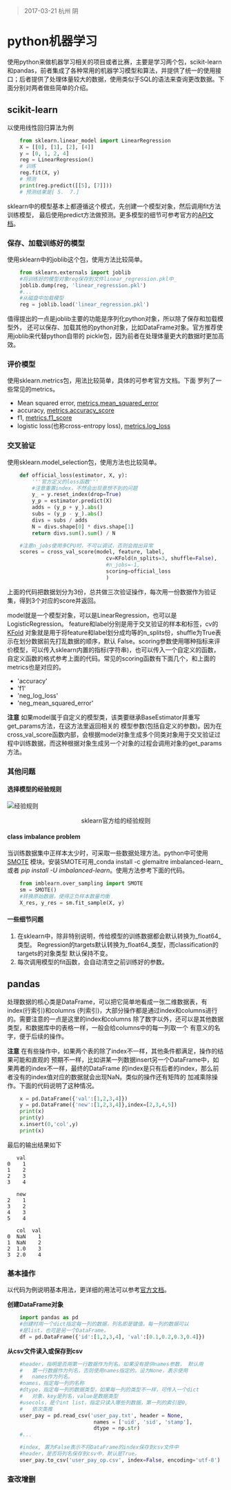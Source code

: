 > 2017-03-21 杭州 阴

# python机器学习
使用python来做机器学习相关的项目或者比赛，主要是学习两个包，scikit-learn和pandas，前者集成了各种常用的机器学习模型和算法，并提供了统一的使用接口；后者提供了处理体量较大的数据，使用类似于SQL的语法来查询更改数据。下面分别对两者做些简单的介绍。

## scikit-learn
以使用线性回归算法为例

```python
    from sklearn.linear_model import LinearRegression
    X = [[0], [1], [2], [4]]
    y = [0, 1, 2, 4]
    reg = LinearRegression()
    # 训练
    reg.fit(X, y)
    # 预测
    print(reg.predict([[5], [7]]))
    # 预测结果是[ 5.  7.]
```

sklearn中的模型基本上都遵循这个模式，先创建一个模型对象，然后调用fit方法训练模型，
最后使用predict方法做预测。更多模型的细节可参考官方的[API文档](http://scikit-learn.org/stable/modules/classes.html)。

### 保存、加载训练好的模型
使用sklearn中的joblib这个包，使用方法比较简单。
```python
    from sklearn.externals import joblib
    #将训练好的模型对象reg保存到文件linear_regression.pkl中_
    joblib.dump(reg, 'linear_regression.pkl')
    #...
    #从磁盘中加载模型
    reg = joblib.load('linear_regression.pkl')
```

值得提出的一点是joblib主要的功能是序列化python对象，所以除了保存和加载模型外，
还可以保存、加载其他的python对象，比如DataFrame对象。官方推荐使用joblib来代替python自带的
pickle包，因为前者在处理体量更大的数据时更加高效。

### 评价模型
使用sklearn.metrics包，用法比较简单，具体的可参考官方文档。下面
罗列了一些常见的metrics。

- Mean squared error, [metrics.mean_squared_error](http://scikit-learn.org/stable/modules/generated/sklearn.metrics.mean_squared_error.html#sklearn.metrics.mean_squared_error)
- accuracy, [metrics.accuracy_score](http://scikit-learn.org/stable/modules/generated/sklearn.metrics.accuracy_score.html#sklearn.metrics.accuracy_score)
- f1, [metrics.f1_score](http://scikit-learn.org/stable/modules/generated/sklearn.metrics.f1_score.html#sklearn.metrics.f1_score)
- logistic loss(也称cross-entropy loss), [metrics.log_loss](http://scikit-learn.org/stable/modules/generated/sklearn.metrics.log_loss.html#sklearn.metrics.log_loss)

### 交叉验证
使用sklearn.model_selection包，使用方法也比较简单。

```python
    def official_loss(estimator, X, y):
        '''官方定义的loss函数'''
        #注意重置index，不然会出现意想不到的问题
        y_ = y.reset_index(drop=True)
        y_p = estimator.predict(X)
        adds = (y_p + y_).abs()
        subs = (y_p - y_).abs()
        divs = subs / adds
        N = divs.shape[0] * divs.shape[1]
        return divs.sum().sum() / N

    #注意n_jobs使用多CPU时，不可以调试，否则会抛出异常
    scores = cross_val_score(model, feature, label, 
                                cv=KFold(n_splits=3, shuffle=False), 
                                #n_jobs=-1, 
                                scoring=official_loss
                                )
```

上面的代码把数据划分为3份，总共做三次验证操作，每次用一份数据作为验证集，得到3个对应的score并返回。

model就是一个模型对象，可以是LinearRegression，也可以是LogisticRegression。
feature和label分别是用于交叉验证的样本和标签，cv的[KFold](http://scikit-learn.org/stable/modules/generated/sklearn.model_selection.KFold.html#sklearn.model_selection.KFold.split)
对象就是用于将feature和label划分成均等的n_splits份，shuffle为True表示在划分数据前先打乱数据的顺序，默认
False。scoring参数使用哪种指标来评价模型，可以传入sklearn内置的指标(字符串)，也可以传入一个自定义的函数，
自定义函数的格式参考上面的代码。常见的scoring函数有下面几个，和上面的metrics也是对应的。

- 'accuracy'
- 'f1'
- 'neg_log_loss'
- 'neg_mean_squared_error'

**注意** 如果model属于自定义的模型类，该类要继承BaseEstimator并重写get_params方法，在这方法里返回相关的
模型参数(包括自定义的参数)。因为在cross_val_score函数内部，会根据model对象生成多个同类对象用于交叉验证过
程中训练数据，而这种根据对象生成另一个对象的过程会调用对象的get_params方法。

### 其他问题
#### 选择模型的经验规则

![经验规则](images/sklearn_choose.png)
<center>sklearn官方给的经验规则</center>

#### class imbalance problem
当训练数据集中正样本太少时，可采取一些数据处理方法。python中可使用[SMOTE](http://contrib.scikit-learn.org/imbalanced-learn/generated/imblearn.over_sampling.SMOTE.html)
模块。安装SMOTE可用_conda install -c glemaitre imbalanced-learn_
或者 _pip install -U imbalanced-learn_。使用方法参考下面的代码。

```python
    from imblearn.over_sampling import SMOTE
    sm = SMOTE()
    #转换原始数据，使得正负样本数量均衡
    X_res, y_res = sm.fit_sample(X, y)
```

#### 一些细节问题
1. 在sklearn中，除非特别说明，传给模型的训练数据都会默认转换为_float64_类型。
Regression的targets默认转换为_float64_类型，而classification的targets的对象类型
默认保持不变。
2. 每次调用模型的fit函数，会自动清空之前训练好的参数。

## pandas
处理数据的核心类是DataFrame，可以把它简单地看成一张二维数据表，有index(行索引)和columns
(列索引)，大部分操作都是通过index和columns进行的。需要注意的一点是这里的index和columns
除了数字以外，还可以是其他数据类型，和数据库中的表格一样，一般会给columns中的每一列取一个
有意义的名字，便于后续的操作。

**注意** 在有些操作中，如果两个表的除了index不一样，其他条件都满足，操作的结果可能和直观的
预期不一样，比如讲某一列数据insert另一个DataFrame中，如果两者的index不一样，最终的DataFrame
的index是只有后者的index，那么前者没有的index值对应的数据就会出现NaN。类似的操作还有矩阵的
加减乘除操作。下面的代码说明了这种情况。

```python
    x = pd.DataFrame({'val':[1,2,3,4]})
    y = pd.DataFrame({'new':[1,2,3,4]},index=[2,3,4,5])
    print(x)
    print(y)
    x.insert(0,'col',y)
    print(x)
```

最后的输出结果如下

```
   val
0    1
1    2
2    3
3    4

   new
2    1
3    2
4    3
5    4

   col  val
0  NaN    1
1  NaN    2
2  1.0    3
3  2.0    4
```

### 基本操作
以代码为例说明基本用法，更详细的用法可以参考[官方文档](http://pandas.pydata.org/pandas-docs/stable/generated/pandas.DataFrame.html#pandas.DataFrame)。

**创建DataFrame对象**
```python
    import pandas as pd
    #创建时用一个dict指定每一列的数据，列名即是键值。每一列的数据可以
    #是list，也可是另一个DataFrame。
    df = pd.DataFrame({'id':[1,2,3,4], 'val':[0.1,0.2,0.3,0.4]})
```
**从csv文件读入或保存到csv**
```python
    #header，指明是否用第一行数据作为列名。如果没有提供names参数， 默认用
    #   第一行数据作为列名，否则使用names指定的。设为None，表示使用
    #   names作为列名。
    #names，指定每一列的名称
    #dtype，指定每一列的数据类型，如果每一列的类型不一样，可传入一个dict
    #   对象，key是列名，value是数据类型
    #usecols，是个int list，指定只读入哪些列数据，第一列的索引是0,
    #   依次类推
    user_pay = pd.read_csv('user_pay.txt', header = None,
                            names = ['uid', 'sid', 'stamp'],
                            dtype = np.str)
    #...

    #index, 置为False表示不将DataFrame的index保存到csv文件中
    #header，是否将列名保存到csv中，默认是True。
    user_pay.to_csv('user_pay_op.csv', index=False, encoding='utf-8')
```

### 查改增删
